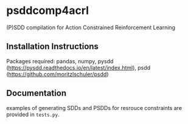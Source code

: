 # psddcomp4acrl
(P)SDD compilation for Action Constrained Reinforcement Learning

## Installation Instructions
Packages required: pandas, numpy, pysdd (https://pysdd.readthedocs.io/en/latest/index.html), psdd (https://github.com/moritzlschuler/psdd)

## Documentation
examples of generating SDDs and PSDDs for resrouce constraints are provided in `tests.py`.


